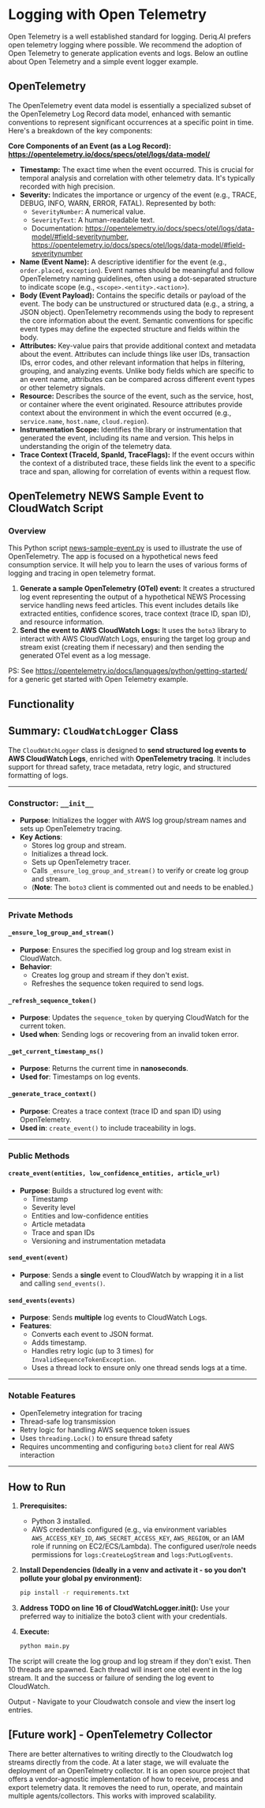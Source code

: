 # Logging with Open Telemetry

Open Telemetry is a well established standard for logging.
Deriq.AI prefers open telemetry logging where possible.
We recommend the adoption of Open Telemetry to generate application events and logs. Below an outline about Open Telemetry and a simple event logger example.

## OpenTelemetry
The OpenTelemetry event data model is essentially a specialized subset of the OpenTelemetry Log Record data model, enhanced with semantic conventions to represent significant occurrences at a specific point in time. Here's a breakdown of the key components:

**Core Components of an Event (as a Log Record): https://opentelemetry.io/docs/specs/otel/logs/data-model/**

* **Timestamp:** The exact time when the event occurred. This is crucial for temporal analysis and correlation with other telemetry data. It's typically recorded with high precision.
* **Severity:** Indicates the importance or urgency of the event (e.g., TRACE, DEBUG, INFO, WARN, ERROR, FATAL). Represented by both:
    * `SeverityNumber`: A numerical value.
    * `SeverityText`: A human-readable text.
  * Documentation: https://opentelemetry.io/docs/specs/otel/logs/data-model/#field-severitynumber, https://opentelemetry.io/docs/specs/otel/logs/data-model/#field-severitynumber
* **Name (Event Name):** A descriptive identifier for the event (e.g., `order.placed`, `exception`). Event names should be meaningful and follow OpenTelemetry naming guidelines, often using a dot-separated structure to indicate scope (e.g., `<scope>.<entity>.<action>`).
* **Body (Event Payload):** Contains the specific details or payload of the event. The body can be unstructured or structured data (e.g., a string, a JSON object). OpenTelemetry recommends using the body to represent the core information about the event. Semantic conventions for specific event types may define the expected structure and fields within the body.
* **Attributes:** Key-value pairs that provide additional context and metadata about the event. Attributes can include things like user IDs, transaction IDs, error codes, and other relevant information that helps in filtering, grouping, and analyzing events. Unlike body fields which are specific to an event name, attributes can be compared across different event types or other telemetry signals.
* **Resource:** Describes the source of the event, such as the service, host, or container where the event originated. Resource attributes provide context about the environment in which the event occurred (e.g., `service.name`, `host.name`, `cloud.region`).
* **Instrumentation Scope:** Identifies the library or instrumentation that generated the event, including its name and version. This helps in understanding the origin of the telemetry data.
* **Trace Context (TraceId, SpanId, TraceFlags):** If the event occurs within the context of a distributed trace, these fields link the event to a specific trace and span, allowing for correlation of events within a request flow.


## OpenTelemetry NEWS Sample Event to CloudWatch Script

### Overview

This Python script [news-sample-event.py](./news-sample-event.py) is used to illustrate the use of OpenTelemetry. The app is focused on a hypothetical news feed consumption service. It will help you to learn the uses of various forms of logging and tracing in open telemetry format.

1. **Generate a sample OpenTelemetry (OTel) event:** It creates a structured log event representing the output of a hypothetical NEWS Processing service handling news feed articles. This event includes details like extracted entities, confidence scores, trace context (trace ID, span ID), and resource information.
2. **Send the event to AWS CloudWatch Logs:** It uses the `boto3` library to interact with AWS CloudWatch Logs, ensuring the target log group and stream exist (creating them if necessary) and then sending the generated OTel event as a log message.

PS: See <https://opentelemetry.io/docs/languages/python/getting-started/> for a generic get started with Open Telemetry example.

## Functionality


## **Summary: `CloudWatchLogger` Class**

The `CloudWatchLogger` class is designed to **send structured log events to AWS CloudWatch Logs**, enriched with **OpenTelemetry tracing**. It includes support for thread safety, trace metadata, retry logic, and structured formatting of logs.

---

### **Constructor: `__init__`**
- **Purpose**: Initializes the logger with AWS log group/stream names and sets up OpenTelemetry tracing.
- **Key Actions**:
  - Stores log group and stream.
  - Initializes a thread lock.
  - Sets up OpenTelemetry tracer.
  - Calls `_ensure_log_group_and_stream()` to verify or create log group and stream.
  - (**Note**: The `boto3` client is commented out and needs to be enabled.)

---

### **Private Methods**

#### **`_ensure_log_group_and_stream()`**
- **Purpose**: Ensures the specified log group and log stream exist in CloudWatch.
- **Behavior**:
  - Creates log group and stream if they don't exist.
  - Refreshes the sequence token required to send logs.

#### **`_refresh_sequence_token()`**
- **Purpose**: Updates the `sequence_token` by querying CloudWatch for the current token.
- **Used when**: Sending logs or recovering from an invalid token error.

#### **`_get_current_timestamp_ns()`**
- **Purpose**: Returns the current time in **nanoseconds**.
- **Used for**: Timestamps on log events.

#### **`_generate_trace_context()`**
- **Purpose**: Creates a trace context (trace ID and span ID) using OpenTelemetry.
- **Used in**: `create_event()` to include traceability in logs.

---

### **Public Methods**

#### **`create_event(entities, low_confidence_entities, article_url)`**
- **Purpose**: Builds a structured log event with:
  - Timestamp
  - Severity level
  - Entities and low-confidence entities
  - Article metadata
  - Trace and span IDs
  - Versioning and instrumentation metadata

#### **`send_event(event)`**
- **Purpose**: Sends a **single** event to CloudWatch by wrapping it in a list and calling `send_events()`.

#### **`send_events(events)`**
- **Purpose**: Sends **multiple** log events to CloudWatch Logs.
- **Features**:
  - Converts each event to JSON format.
  - Adds timestamp.
  - Handles retry logic (up to 3 times) for `InvalidSequenceTokenException`.
  - Uses a thread lock to ensure only one thread sends logs at a time.

---

### **Notable Features**
- OpenTelemetry integration for tracing
- Thread-safe log transmission
- Retry logic for handling AWS sequence token issues
- Uses `threading.Lock()` to ensure thread safety
- Requires uncommenting and configuring `boto3` client for real AWS interaction

---

## How to Run

1. **Prerequisites:**

    * Python 3 installed.
    * AWS credentials configured (e.g., via environment variables `AWS_ACCESS_KEY_ID`, `AWS_SECRET_ACCESS_KEY`, `AWS_REGION`, or an IAM role if running on EC2/ECS/Lambda). The configured user/role needs permissions for `logs:CreateLogStream` and `logs:PutLogEvents`.
2. **Install Dependencies (Ideally in a venv and activate it - so you don't pollute your global py environment):**

    ```bash
    pip install -r requirements.txt
    ```

3. **Address TODO on line 16 of CloudWatchLogger.init():** Use your preferred way to initialize the boto3 client with your credentials.
4. **Execute:**

    ```bash
    python main.py
    ```

The script will create the log group and log stream if they don't exist. Then 10 threads are spawned. Each thread will insert one otel event in the log stream. It and the success or failure of sending the log event to CloudWatch.

Output - Navigate to your Cloudwatch console and view the insert log entries.

## [Future work] - OpenTelemetry Collector
There are better alternatives to writing directly to the Cloudwatch log streams directly from the code. At a later stage, we will evaluate the deployment of an OpenTelmetry collector. It is an open source project that offers a vendor-agnostic implementation of how to receive, process and export telemetry data. It removes the need to run, operate, and maintain multiple agents/collectors. This works with improved scalability.

